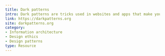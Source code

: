 ```yaml
---
title: Dark patterns
intro: Dark patterns are tricks used in websites and apps that make you buy or sign up for things that you didn't mean to. This site spreads awareness to shame companies that use them.
link: https://darkpatterns.org
site: darkpatterns.org
category:
- Information architecture
- Design ethics
- Design patterns
type: Resource
---
```

